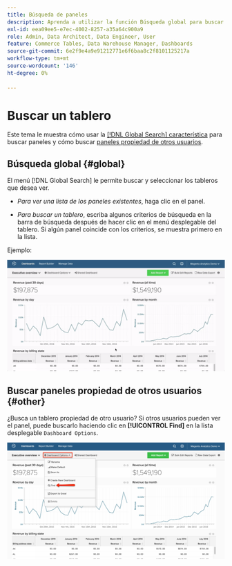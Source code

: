 ```yaml
---
title: Búsqueda de paneles
description: Aprenda a utilizar la función Búsqueda global para buscar paneles y cómo buscar paneles propiedad de otros usuarios.
exl-id: eea09ee5-e7ec-4002-8257-a35a64c900a9
role: Admin, Data Architect, Data Engineer, User
feature: Commerce Tables, Data Warehouse Manager, Dashboards
source-git-commit: 6e2f9e4a9e91212771e6f6baa8c2f8101125217a
workflow-type: tm+mt
source-wordcount: '146'
ht-degree: 0%

---
```


# Buscar un tablero

Este tema le muestra cómo usar la [[!DNL Global Search] característica](#global) para buscar paneles y cómo buscar [paneles propiedad de otros usuarios](#other).

## Búsqueda global {#global}

El menú [!DNL Global Search] le permite buscar y seleccionar los tableros que desea ver.

* *Para ver una lista de los paneles existentes*, haga clic en el panel.

* *Para buscar un tablero*, escriba algunos criterios de búsqueda en la barra de búsqueda después de hacer clic en el menú desplegable del tablero. Si algún panel coincide con los criterios, se muestra primero en la lista.

Ejemplo:

![búsqueda global en el tablero](../../assets/dboard-global-search.gif)

## Buscar paneles propiedad de otros usuarios {#other}

¿Busca un tablero propiedad de otro usuario? Si otros usuarios pueden ver el panel, puede buscarlo haciendo clic en **[!UICONTROL Find]** en la lista desplegable `Dashboard Options`.

![buscar paneles](../../assets/find-dboards-other-owners.png)
